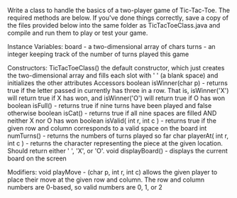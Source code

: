 Write a class to handle the basics of a two-player game of Tic-Tac-Toe. The required methods are below. 
If you've done things correctly, save a copy of the files provided below into the same folder as TicTacToeClass.java and 
compile and run them to play or test your game.


Instance Variables: 
board -	a two-dimensional array of chars
turns -	an integer keeping track of the number of turns played this game

Constructors:
TicTacToeClass()	the default constructor, which just creates the two-dimensional array and fills each slot with ' ' (a blank space) and initializes the other attributes
Accessors
boolean isWinner(char p)	- returns true if the letter passed in currently has three in a row. That is, isWinner('X') will return true if X has won, and isWinner('O') will return true if O has won
boolean isFull() -	returns true if nine turns have been played and false otherwise
boolean isCat()	- returns true if all nine spaces are filled AND neither X nor O has won
boolean isValid( int r, int c )	- returns true if the given row and column corresponds to a valid space on the board
int numTurns() -	returns the numbers of turns played so far
char playerAt( int r, int c )	- returns the character representing the piece at the given location. Should return either ' ', 'X', or 'O'.
void displayBoard() -	displays the current board on the screen

Modifiers:
void playMove - (char p, int r, int c)	allows the given player to place their move at the given row and column. 
The row and column numbers are 0-based, so valid numbers are 0, 1, or 2
